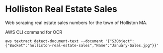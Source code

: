 # Holliston Real Estate Sales

Web scraping real estate sales numbers for the town of Holliston MA.

AWS CLI command for OCR

```
aws textract detect-document-text --document '{"S3Object":{"Bucket":"holliston-real-estate-sales","Name":"January-Sales.jpg"}}'
```
